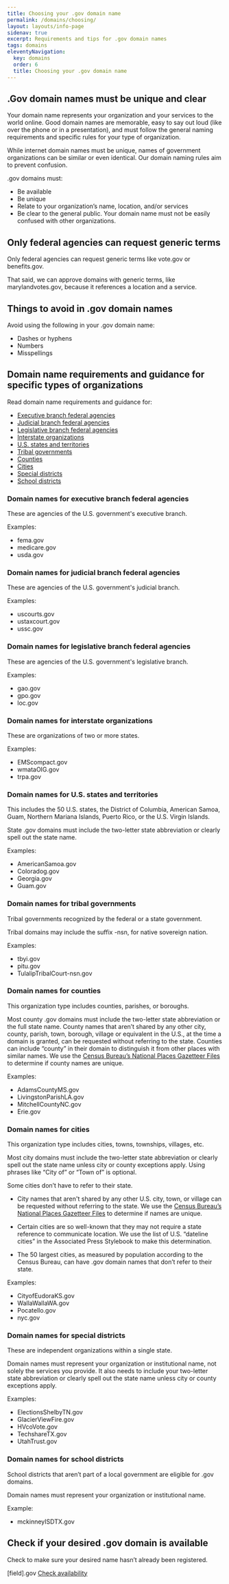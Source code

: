 ```yaml
---
title: Choosing your .gov domain name
permalink: /domains/choosing/
layout: layouts/info-page
sidenav: true
excerpt: Requirements and tips for .gov domain names
tags: domains
eleventyNavigation:
  key: domains
  order: 6
  title: Choosing your .gov domain name
---
```




## .Gov domain names must be unique and clear
Your domain name represents your organization and your services to the world online. Good domain names are memorable, easy to say out loud (like over the phone or in a presentation), and must follow the general naming requirements and specific rules for your type of organization.

While internet domain names must be unique, names of government organizations can be similar or even identical. Our domain naming rules aim to prevent confusion.

.gov domains must:
- Be available
- Be unique
- Relate to your organization’s name, location, and/or services
- Be clear to the general public. Your domain name must not be easily confused with other organizations.


## Only federal agencies can request generic terms
Only federal agencies can request generic terms like vote&#46;gov or benefits&#46;gov.

That said, we can approve domains with generic terms, like marylandvotes&#46;gov, because it references a location and a service.


## Things to avoid in .gov domain names
Avoid using the following in your .gov domain name:
- Dashes or hyphens
- Numbers
- Misspellings


## Domain name requirements and guidance for specific types of organizations
Read domain name requirements and guidance for:
- [Executive branch federal agencies](#domain-names-for-executive-branch-federal-agencies)
- [Judicial branch federal agencies](#domain-names-for-judicial-branch-federal-agencies)
- [Legislative branch federal agencies](#domain-names-for-legislative-branch-federal-agencies)
- [Interstate organizations](#domain-names-for-interstate-organizations)
- [U.S. states and territories](#domain-names-for-u.s.-states-and-territories)
- [Tribal governments](#domain-names-for-tribal-governments)
- [Counties](#domain-names-for-counties)
- [Cities](#domain-names-for-cities)
- [Special districts](#domain-names-for-special-districts)
- [School districts](#domain-names-for-school-districts)

### Domain names for executive branch federal agencies
These are agencies of the U.S. government's executive branch.

Examples:
- fema&#46;gov
- medicare&#46;gov
- usda&#46;gov

### Domain names for judicial branch federal agencies
These are agencies of the U.S. government's judicial branch.

Examples:
- uscourts&#46;gov
- ustaxcourt&#46;gov
- ussc&#46;gov

### Domain names for legislative branch federal agencies
These are agencies of the U.S. government's legislative branch.

Examples:
- gao&#46;gov
- gpo&#46;gov
- loc&#46;gov

### Domain names for interstate organizations
These are organizations of two or more states.

Examples:
- EMScompact&#46;gov
- wmataOIG&#46;gov
- trpa&#46;gov


### Domain names for U.S. states and territories
This includes the 50 U.S. states, the District of Columbia, American Samoa, Guam, Northern Mariana Islands, Puerto Rico, or the U.S. Virgin Islands.

State .gov domains must include the two-letter state abbreviation or clearly spell out the state name. 

Examples:
- AmericanSamoa&#46;gov
- Coloradog&#46;gov
- Georgia&#46;gov
- Guam&#46;gov

### Domain names for tribal governments
Tribal governments recognized by the federal or a state government.

Tribal domains may include the suffix -nsn, for native sovereign nation.

Examples:
- tbyi&#46;gov
- pitu&#46;gov
- TulalipTribalCourt-nsn&#46;gov

### Domain names for counties
This organization type includes counties, parishes, or boroughs.

Most county .gov domains must include the two-letter state abbreviation or the full state name. County names that aren’t shared by any other city, county, parish, town, borough, village or equivalent in the U.S., at the time a domain is granted, can be requested without referring to the state. Counties can include “county” in their domain to distinguish it from other places with similar names. We use the [Census Bureau’s National Places Gazetteer Files](https://www.census.gov/geographies/reference-files/time-series/geo/gazetteer-files.html) to determine if county names are unique.

Examples:
- AdamsCountyMS&#46;gov
- LivingstonParishLA&#46;gov
- MitchellCountyNC&#46;gov
- Erie&#46;gov

### Domain names for cities
This organization type includes cities, towns, townships, villages, etc.

Most city domains must include the two-letter state abbreviation or clearly spell out the state name unless city or county exceptions apply. Using phrases like “City of” or “Town of” is optional.

Some cities don’t have to refer to their state.

- City names that aren't shared by any other U.S. city, town, or village can be requested without referring to the state. We use the [Census Bureau’s National Places Gazetteer Files](https://www.census.gov/geographies/reference-files/time-series/geo/gazetteer-files.html) to determine if names are unique.

- Certain cities are so well-known that they may not require a state reference to communicate location. We use the list of U.S. “dateline cities” in the Associated Press Stylebook to make this determination.

- The 50 largest cities, as measured by population according to the Census Bureau, can have .gov domain names that don’t refer to their state.

Examples:
- CityofEudoraKS&#46;gov
- WallaWallaWA&#46;gov
- Pocatello&#46;gov
- nyc&#46;gov

### Domain names for special districts
These are independent organizations within a single state.

Domain names must represent your organization or institutional name, not solely the services you provide. It also needs to include your two-letter state abbreviation or clearly spell out the state name unless city or county exceptions apply.

Examples:
- ElectionsShelbyTN&#46;gov
- GlacierViewFire&#46;gov
- HVcoVote&#46;gov
- TechshareTX&#46;gov
- UtahTrust&#46;gov

### Domain names for school districts
School districts that aren’t part of a local government are eligible for .gov domains.

Domain names must represent your organization or institutional name.

Example:
- mckinneyISDTX&#46;gov

## Check if your desired .gov domain is available
Check to make sure your desired name hasn’t already been registered.

[field].gov [Check availability](#)

